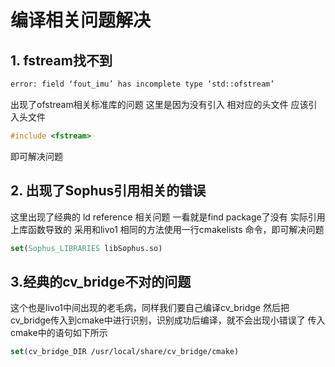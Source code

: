 # 编译相关问题解决
## 1. fstream找不到 
```bash
error: field ‘fout_imu’ has incomplete type ‘std::ofstream’ 
```
出现了ofstream相关标准库的问题
这里是因为没有引入 相对应的头文件
应该引入头文件
```c++
#include <fstream>
```
即可解决问题
## 2. 出现了Sophus引用相关的错误
这里出现了经典的 ld reference 相关问题
一看就是find package了没有 实际引用上库函数导致的
采用和livo1 相同的方法使用一行cmakelists 命令，即可解决问题
```cmake
set(Sophus_LIBRARIES libSophus.so)
```
## 3.经典的cv_bridge不对的问题
这个也是livo1中间出现的老毛病，同样我们要自己编译cv_bridge
然后把cv_bridge传入到cmake中进行识别，识别成功后编译，就不会出现小错误了
传入cmake中的语句如下所示
```cmake
set(cv_bridge_DIR /usr/local/share/cv_bridge/cmake)
```



